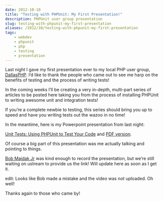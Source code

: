 ```yaml
---
date: 2012-10-10
title: "Testing with PHPUnit: My First Presentation!"
description: PHPUnit user group presentation
slug: testing-with-phpunit-my-first-presentation
aliases: /2012/10/testing-with-phpunit-my-first-presentation
tags:
    - webdev
    - phpunit
    - php
    - testing
    - presentation
---
```


Last night I gave my first presentation ever to my local PHP user group,
[DallasPHP](https://twitter.com/dallasphp). I’d like to thank the people who came
out to see me harp on the benefits of testing and the process of writing tests!

In the coming weeks I’ll be creating a very in-depth, multi-part series of articles
to be posted here taking you from the process of installing PHPUnit to writing
awesome unit and integration tests!

If you’re a complete newbie to testing, this series should bring you up to speed
and have you writing tests out the wazoo in no time!

In the meantime, here is my Powerpoint presentation from last night:

[Unit Tests: Using PHPUnit to Test Your Code](phpunit.presentation.pptx)
and [PDF version](phpunit.presentation.pdf).

Of course a big part of this presentation was me actually talking and pointing to
things.

[Bob Majdak Jr](https://twitter.com/bobmajdakjr) was kind enough to record the
presentation, but we’re still waiting on ustream to provide us the link! Will update
here as soon as I get it.

edit: Looks like Bob made a mistake and the video was *not* uploaded. Oh well!

Thanks again to those who came by!
